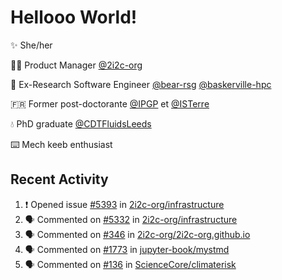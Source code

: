 # Hellooo World!

✨ She/her

👩‍💻 Product Manager [@2i2c-org](https://2i2c.org/)

🐻 Ex-Research Software Engineer [@bear-rsg](https://github.com/bear-rsg) [@baskerville-hpc](https://github.com/baskerville-hpc) 

🇫🇷 Former post-doctorante [@IPGP](https://github.com/IPGP) et [@ISTerre](https://www.isterre.fr/) 

💧 PhD graduate [@CDTFluidsLeeds](https://fluid-dynamics.leeds.ac.uk/) 

⌨️ Mech keeb enthusiast 

## Recent Activity 

<!--START_SECTION:activity-->
1. ❗ Opened issue [#5393](https://github.com/2i2c-org/infrastructure/issues/5393) in [2i2c-org/infrastructure](https://github.com/2i2c-org/infrastructure)
2. 🗣 Commented on [#5332](https://github.com/2i2c-org/infrastructure/issues/5332#issuecomment-2597937106) in [2i2c-org/infrastructure](https://github.com/2i2c-org/infrastructure)
3. 🗣 Commented on [#346](https://github.com/2i2c-org/2i2c-org.github.io/pull/346#issuecomment-2589489665) in [2i2c-org/2i2c-org.github.io](https://github.com/2i2c-org/2i2c-org.github.io)
4. 🗣 Commented on [#1773](https://github.com/jupyter-book/mystmd/pull/1773#issuecomment-2587487899) in [jupyter-book/mystmd](https://github.com/jupyter-book/mystmd)
5. 🗣 Commented on [#136](https://github.com/ScienceCore/climaterisk/issues/136#issuecomment-2586918640) in [ScienceCore/climaterisk](https://github.com/ScienceCore/climaterisk)
<!--END_SECTION:activity-->
